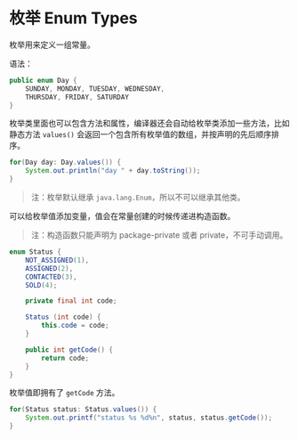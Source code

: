 # 枚举 Enum Types

枚举用来定义一组常量。

语法：

```java
public enum Day {
    SUNDAY, MONDAY, TUESDAY, WEDNESDAY,
    THURSDAY, FRIDAY, SATURDAY 
}
```

枚举类里面也可以包含方法和属性，编译器还会自动给枚举类添加一些方法，比如静态方法 `values()` 会返回一个包含所有枚举值的数组，并按声明的先后顺序排序。

```java
for(Day day: Day.values()) {
    System.out.println("day " + day.toString());
}
```

> 注：枚举默认继承 `java.lang.Enum`，所以不可以继承其他类。

可以给枚举值添加变量，值会在常量创建的时候传递进构造函数。

> 注：构造函数只能声明为 package-private 或者 private，不可手动调用。

```java
enum Status {
    NOT_ASSIGNED(1),
    ASSIGNED(2),
    CONTACTED(3),
    SOLD(4);

    private final int code;

    Status (int code) {
        this.code = code;
    }

    public int getCode() {
        return code;
    }
}
```

枚举值即拥有了 `getCode` 方法。

```java
for(Status status: Status.values()) {
    System.out.printf("status %s %d%n", status, status.getCode());
}
```

